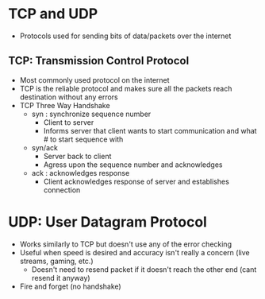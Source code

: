 # TCP and UDP
- Protocols used for sending bits of data/packets over the internet

## TCP: Transmission Control Protocol
- Most commonly used protocol on the internet
- TCP is the reliable protocol and makes sure all the packets reach destination without any errors
- TCP Three Way Handshake
  - syn : synchronize sequence number
    - Client to server
    - Informs server that client wants to start communication and what # to start sequence with
  - syn/ack
    - Server back to client
    - Agress upon the sequence number and acknowledges
  - ack : acknowledges response
    - Client acknowledges response of server and establishes connection

# UDP: User Datagram Protocol
- Works similarly to TCP but doesn't use any of the error checking
- Useful when speed is desired and accuracy isn't really a concern (live streams, gaming, etc.)
  - Doesn't need to resend packet if it doesn't reach the other end (cant resend it anyway)
- Fire and forget (no handshake)
